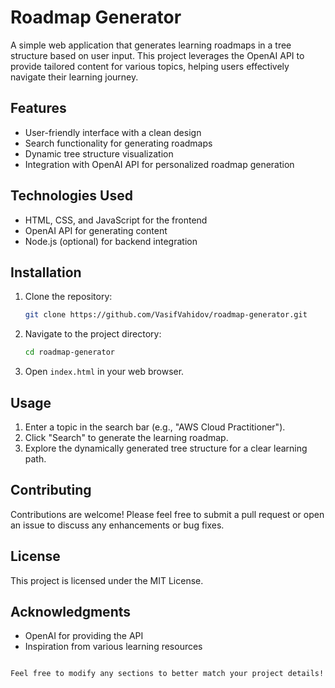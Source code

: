 # Roadmap Generator

A simple web application that generates learning roadmaps in a tree structure based on user input. This project leverages the OpenAI API to provide tailored content for various topics, helping users effectively navigate their learning journey.

## Features

- User-friendly interface with a clean design
- Search functionality for generating roadmaps
- Dynamic tree structure visualization
- Integration with OpenAI API for personalized roadmap generation

## Technologies Used

- HTML, CSS, and JavaScript for the frontend
- OpenAI API for generating content
- Node.js (optional) for backend integration

## Installation

1. Clone the repository:
   ```bash
   git clone https://github.com/VasifVahidov/roadmap-generator.git
   ```
2. Navigate to the project directory:
   ```bash
   cd roadmap-generator
   ```
3. Open `index.html` in your web browser.

## Usage

1. Enter a topic in the search bar (e.g., "AWS Cloud Practitioner").
2. Click "Search" to generate the learning roadmap.
3. Explore the dynamically generated tree structure for a clear learning path.

## Contributing

Contributions are welcome! Please feel free to submit a pull request or open an issue to discuss any enhancements or bug fixes.

## License

This project is licensed under the MIT License.

## Acknowledgments

- OpenAI for providing the API
- Inspiration from various learning resources
```

Feel free to modify any sections to better match your project details!
